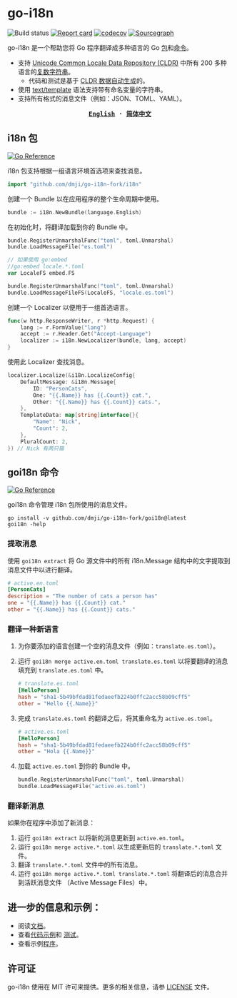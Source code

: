 # go-i18n
![Build status](https://github.com/nicksnyder/go-i18n/workflows/Build/badge.svg) [![Report card](https://goreportcard.com/badge/github.com/dmji/go-i18n-fork)](https://goreportcard.com/report/github.com/dmji/go-i18n-fork) [![codecov](https://codecov.io/gh/nicksnyder/go-i18n/graph/badge.svg?token=A9aMfR9vxG)](https://codecov.io/gh/nicksnyder/go-i18n) [![Sourcegraph](https://sourcegraph.com/github.com/nicksnyder/go-i18n/-/badge.svg)](https://sourcegraph.com/github.com/nicksnyder/go-i18n?badge)

go-i18n 是一个帮助您将 Go 程序翻译成多种语言的 Go [包](#package-i18n)和[命令](#command-goi18n)。

- 支持 [Unicode Common Locale Data Repository (CLDR)](https://www.unicode.org/cldr/charts/28/supplemental/language_plural_rules.html)
  中所有 200 多种语言的[复数字符串](http://cldr.unicode.org/index/cldr-spec/plural-rules)。
  - 代码和测试是基于 [CLDR 数据](http://cldr.unicode.org/index/downloads)[自动生成](https://github.com/nicksnyder/go-i18n/tree/main/internal/plural/codegen)的。
- 使用 [text/template](http://golang.org/pkg/text/template/) 语法支持带有命名变量的字符串。
- 支持所有格式的消息文件（例如：JSON、TOML、YAML）。

<strong align="center">
<samp>

[**English**](../README.md) · [**简体中文**](README.zh-Hans.md)

</samp>
</strong>

## i18n 包

[![Go Reference](https://pkg.go.dev/badge/github.com/dmji/go-i18n-fork/i18n.svg)](https://pkg.go.dev/github.com/dmji/go-i18n-fork/i18n)

i18n 包支持根据一组语言环境首选项来查找消息。

```go
import "github.com/dmji/go-i18n-fork/i18n"
```

创建一个 Bundle 以在应用程序的整个生命周期中使用。

```go
bundle := i18n.NewBundle(language.English)
```

在初始化时，将翻译加载到你的 Bundle 中。

```go
bundle.RegisterUnmarshalFunc("toml", toml.Unmarshal)
bundle.LoadMessageFile("es.toml")
```

```go
// 如果使用 go:embed
//go:embed locale.*.toml
var LocaleFS embed.FS

bundle.RegisterUnmarshalFunc("toml", toml.Unmarshal)
bundle.LoadMessageFileFS(LocaleFS, "locale.es.toml")
```

创建一个 Localizer 以便用于一组首选语言。

```go
func(w http.ResponseWriter, r *http.Request) {
    lang := r.FormValue("lang")
    accept := r.Header.Get("Accept-Language")
    localizer := i18n.NewLocalizer(bundle, lang, accept)
}
```

使用此 Localizer 查找消息。

```go
localizer.Localize(&i18n.LocalizeConfig{
    DefaultMessage: &i18n.Message{
        ID: "PersonCats",
        One: "{{.Name}} has {{.Count}} cat.",
        Other: "{{.Name}} has {{.Count}} cats.",
    },
    TemplateData: map[string]interface{}{
        "Name": "Nick",
        "Count": 2,
    },
    PluralCount: 2,
}) // Nick 有两只猫
```

## goi18n 命令

[![Go Reference](https://pkg.go.dev/badge/github.com/dmji/go-i18n-fork/goi18n.svg)](https://pkg.go.dev/github.com/dmji/go-i18n-fork/goi18n)

goi18n 命令管理 i18n 包所使用的消息文件。

```
go install -v github.com/dmji/go-i18n-fork/goi18n@latest
goi18n -help
```

### 提取消息

使用 `goi18n extract` 将 Go 源文件中的所有 i18n.Message 结构中的文字提取到消息文件中以进行翻译。

```toml
# active.en.toml
[PersonCats]
description = "The number of cats a person has"
one = "{{.Name}} has {{.Count}} cat."
other = "{{.Name}} has {{.Count}} cats."
```

### 翻译一种新语言

1. 为你要添加的语言创建一个空的消息文件（例如：`translate.es.toml`）。
2. 运行 `goi18n merge active.en.toml translate.es.toml` 以将要翻译的消息填充到 `translate.es.toml` 中。

   ```toml
   # translate.es.toml
   [HelloPerson]
   hash = "sha1-5b49bfdad81fedaeefb224b0ffc2acc58b09cff5"
   other = "Hello {{.Name}}"
   ```

3. 完成 `translate.es.toml` 的翻译之后，将其重命名为 `active.es.toml`。

   ```toml
   # active.es.toml
   [HelloPerson]
   hash = "sha1-5b49bfdad81fedaeefb224b0ffc2acc58b09cff5"
   other = "Hola {{.Name}}"
   ```

4. 加载 `active.es.toml` 到你的 Bundle 中。

   ```go
   bundle.RegisterUnmarshalFunc("toml", toml.Unmarshal)
   bundle.LoadMessageFile("active.es.toml")
   ```

### 翻译新消息

如果你在程序中添加了新消息：

1. 运行 `goi18n extract` 以将新的消息更新到 `active.en.toml`。
2. 运行 `goi18n merge active.*.toml` 以生成更新后的 `translate.*.toml` 文件。
3. 翻译 `translate.*.toml` 文件中的所有消息。
4. 运行 `goi18n merge active.*.toml translate.*.toml` 将翻译后的消息合并到活跃消息文件
   （Active Message Files）中。

## 进一步的信息和示例：

- 阅读[文档](https://pkg.go.dev/github.com/dmji/go-i18n-fork)。
- 查看[代码示例](https://github.com/nicksnyder/go-i18n/blob/main/i18n/example_test.go)和
  [测试](https://github.com/nicksnyder/go-i18n/blob/main/i18n/localizer_test.go)。
- 查看示例[程序](https://github.com/nicksnyder/go-i18n/tree/main/example)。

## 许可证

go-i18n 使用在 MIT 许可来提供。更多的相关信息，请参 [LICENSE](LICENSE) 文件。
